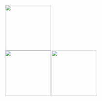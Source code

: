 <!--<h3>👋&nbsp;Hi!</h1>-->
<img src="http://github-profile-summary-cards.vercel.app/api/cards/profile-details?username=griffi-gh&theme=github_dark" height="151">
<div align="left">
  <img src="http://github-profile-summary-cards.vercel.app/api/cards/stats?username=griffi-gh&theme=github_dark" align="left" height="150">
  <img src="https://github-profile-summary-cards.vercel.app/api/cards/most-commit-language?username=griffi-gh&theme=github_dark" align="left" height="150">
  &nbsp;<br clear="all">
</div>
<br>
<!--
<ul>
  <li><b>IDE:</b>&nbsp;&nbsp;<img src="https://code.visualstudio.com/assets/images/code-stable.png" width="16" height="16">&nbsp;VS&nbsp;Code&nbsp;(VSCodium)</li>
  <li><b>OS:</b>&nbsp;&nbsp;Arch&nbsp;Linux<sup>(btw)</sup>;&nbsp;Windows</li>
  <li><b>BROWSER:</b>&nbsp;&nbsp;Firefox</li>
  <li>rust&nbsp;<3</li>
</ul>
-->

